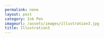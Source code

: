 ```yaml
---
permalink: none
layout: post
category: Ink Pen
imageurl: /assets/images/illustration3.jpg
title: Illustration3
---
```

